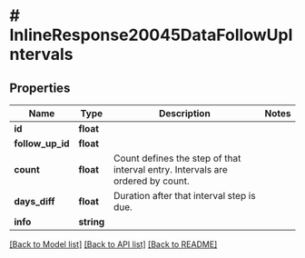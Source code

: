 # # InlineResponse20045DataFollowUpIntervals

## Properties

Name | Type | Description | Notes
------------ | ------------- | ------------- | -------------
**id** | **float** |  |
**follow_up_id** | **float** |  |
**count** | **float** | Count defines the step of that interval entry. Intervals are ordered by count. |
**days_diff** | **float** | Duration after that interval step is due. |
**info** | **string** |  |

[[Back to Model list]](../../README.md#models) [[Back to API list]](../../README.md#endpoints) [[Back to README]](../../README.md)
